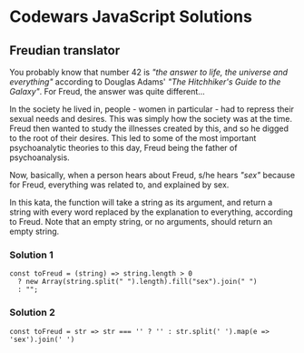 # Codewars JavaScript Solutions

## Freudian translator

You probably know that number 42 is _"the answer to life, the universe and everything"_ according to Douglas Adams' _"The Hitchhiker's Guide to the Galaxy"_. For Freud, the answer was quite different...

In the society he lived in, people - women in particular - had to repress their sexual needs and desires. This was simply how the society was at the time. Freud then wanted to study the illnesses created by this, and so he digged to the root of their desires. This led to some of the most important psychoanalytic theories to this day, Freud being the father of psychoanalysis.

Now, basically, when a person hears about Freud, s/he hears _"sex"_ because for Freud, everything was related to, and explained by sex.

In this kata, the function will take a string as its argument, and return a string with every word replaced by the explanation to everything, according to Freud. Note that an empty string, or no arguments, should return an empty string.

### Solution 1

```
const toFreud = (string) => string.length > 0
  ? new Array(string.split(" ").length).fill("sex").join(" ")
  : "";
```

### Solution 2

```
const toFreud = str => str === '' ? '' : str.split(' ').map(e => 'sex').join(' ')
```

